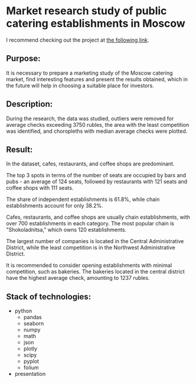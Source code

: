 # Market research study of public catering establishments in Moscow

I recommend checking out the project at [the following link](https://nbviewer.org/github/YarValerievich/Project3_analysis_moscow_places/blob/main/Project3_analysis_moscow_places.ipynb).

## Purpose: 

It is necessary to prepare a marketing study of the Moscow catering market, find interesting features and present the results obtained, which in the future will help in choosing a suitable place for investors.

## Description: 

During the research, the data was studied, outliers were removed for average checks exceeding 3750 rubles, the area with the least competition was identified, and choropleths with median average checks were plotted.

## Result:

In the dataset, cafes, restaurants, and coffee shops are predominant.

The top 3 spots in terms of the number of seats are occupied by bars and pubs - an average of 124 seats, followed by restaurants with 121 seats and coffee shops with 111 seats.

The share of independent establishments is 61.8%, while chain establishments account for only 38.2%.

Cafes, restaurants, and coffee shops are usually chain establishments, with over 700 establishments in each category. The most popular chain is "Shokoladnitsa," which owns 120 establishments.

The largest number of companies is located in the Central Administrative District, while the least competition is in the Northwest Administrative District.

It is recommended to consider opening establishments with minimal competition, such as bakeries. The bakeries located in the central district have the highest average check, amounting to 1237 rubles.

## Stack of technologies: 

- python
	- pandas
	- seaborn
	- numpy
	- math
	- json
	- plotly
	- scipy
	- pyplot
	- folium
- presentation

